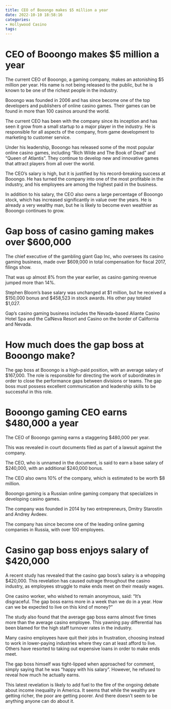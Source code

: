 ```yaml
---
title: CEO of Booongo makes $5 million a year
date: 2022-10-10 18:58:16
categories:
- Hollywood Casino
tags:
---
```



#  CEO of Booongo makes $5 million a year

The current CEO of Booongo, a gaming company, makes an astonishing $5 million per year. His name is not being released to the public, but he is known to be one of the richest people in the industry.

Booongo was founded in 2006 and has since become one of the top developers and publishers of online casino games. Their games can be found in more than 100 casinos around the world.

The current CEO has been with the company since its inception and has seen it grow from a small startup to a major player in the industry. He is responsible for all aspects of the company, from game development to marketing to customer service.

Under his leadership, Booongo has released some of the most popular online casino games, including “Rich Wilde and The Book of Dead” and “Queen of Atlantis”. They continue to develop new and innovative games that attract players from all over the world.

The CEO’s salary is high, but it is justified by his record-breaking success at Booongo. He has turned the company into one of the most profitable in the industry, and his employees are among the highest paid in the business.

In addition to his salary, the CEO also owns a large percentage of Booongo stock, which has increased significantly in value over the years. He is already a very wealthy man, but he is likely to become even wealthier as Booongo continues to grow.

#  Gap boss of casino gaming makes over $600,000

The chief executive of the gambling giant Gap Inc, who oversees its casino gaming business, made over $609,000 in total compensation for fiscal 2017, filings show.

That was up almost 8% from the year earlier, as casino gaming revenue jumped more than 14%.

Stephen Bloom’s base salary was unchanged at $1 million, but he received a $150,000 bonus and $458,523 in stock awards. His other pay totaled $1,027.

Gap’s casino gaming business includes the Nevada-based Aliante Casino Hotel Spa and the CalNeva Resort and Casino on the border of California and Nevada.

#  How much does the gap boss at Booongo make?

The gap boss at Booongo is a high-paid position, with an average salary of $167,000. The role is responsible for directing the work of subordinates in order to close the performance gaps between divisions or teams. The gap boss must possess excellent communication and leadership skills to be successful in this role.

#  Booongo gaming CEO earns $480,000 a year

The CEO of Booongo gaming earns a staggering $480,000 per year.

This was revealed in court documents filed as part of a lawsuit against the company.

The CEO, who is unnamed in the document, is said to earn a base salary of $240,000, with an additional $240,000 bonus.

The CEO also owns 10% of the company, which is estimated to be worth $8 million.

Booongo gaming is a Russian online gaming company that specializes in developing casino games.

The company was founded in 2014 by two entrepreneurs, Dmitry Starostin and Andrey Avdeev.

The company has since become one of the leading online gaming companies in Russia, with over 100 employees.

#  Casino gap boss enjoys salary of $420,000

A recent study has revealed that the casino gap boss’s salary is a whopping $420,000. This revelation has caused outrage throughout the casino industry, as employees struggle to make ends meet on their measly wages.

One casino worker, who wished to remain anonymous, said: “It’s disgraceful. The gap boss earns more in a week than we do in a year. How can we be expected to live on this kind of money?”

The study also found that the average gap boss earns almost five times more than the average casino employee. This yawning pay differential has been blamed for the high staff turnover rates in the industry.

Many casino employees have quit their jobs in frustration, choosing instead to work in lower-paying industries where they can at least afford to live. Others have resorted to taking out expensive loans in order to make ends meet.

The gap boss himself was tight-lipped when approached for comment, simply saying that he was “happy with his salary”. However, he refused to reveal how much he actually earns.

This latest revelation is likely to add fuel to the fire of the ongoing debate about income inequality in America. It seems that while the wealthy are getting richer, the poor are getting poorer. And there doesn’t seem to be anything anyone can do about it.